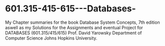 # 601.315-415-615---Databases-
My Chapter summaries for the book Database System Concepts, 7th edition aswell as my Solutions for the Assignments and eventual Project for DATABASES (601.315/415/615) Prof. David Yarowsky Department of Computer Science Johns Hopkins University.


